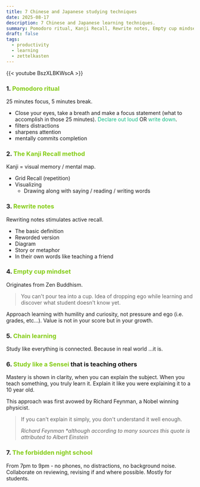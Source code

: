 ```yaml
---
title: 7 Chinese and Japanese studying techniques
date: 2025-08-17
description: 7 Chinese and Japanese learning techniques.
summary: Pomodoro ritual, Kanji Recall, Rewrite notes, Empty cup mindset, Chain learning, Study like a sensei, The forbidden night school.
draft: false
tags:
  - productivity
  - learning
  - zettelkasten
---
```

{{< youtube BszXLBKWscA >}}

### 1. <font color=#84cc16>Pomodoro ritual</font>

25 minutes focus, 5 minutes break.

- Close your eyes, take a breath and make a focus statement (what to accomplish in those 25 minutes). <font color=#10b981>Declare out loud</font> OR <font color=#10b981>write down</font>.
- filters distractions
- sharpens attention
- mentally commits completion
### 2. <font color=#84cc16>The Kanji Recall method</font>

Kanji = visual memory / mental map.

- Grid Recall (repetition)
- Visualizing
	- Drawing along with saying / reading / writing words
### 3. <font color=#84cc16>Rewrite notes</font>

Rewriting notes stimulates active recall.

- The basic definition
- Reworded version
- Diagram
- Story or metaphor
- In their own words like teaching a friend
### 4. <font color=#84cc16>Empty cup mindset</font>

Originates from Zen Buddhism.

>You can't pour tea into a cup. Idea of dropping ego while learning and discover what student doesn't know yet.

Approach learning with humility and curiosity, not pressure and ego (i.e. grades, etc...). Value is not in your score but in your growth.

### 5. <font color=#84cc16>Chain learning</font>

Study like everything is connected. Because in real world ...it is.

### 6. <font color=#84cc16>Study like a Sensei</font> that is teaching others

Mastery is shown in clarity, when you can explain the subject. When you teach something, you truly learn it. Explain it like you were explaining it to a 10 year old.

This approach was first avowed by Richard Feynman, a Nobel winning physicist.

> If you can't explain it simply, you don't understand it well enough.
> 
> _Richard Feynman_ 
> *\*although according to many sources this quote is attributed to Albert Einstein*

### 7. <font color=#84cc16>The forbidden night school</font>

From 7pm to 9pm - no phones, no distractions, no background noise. Collaborate on reviewing, revising if and where possible. Mostly for students.